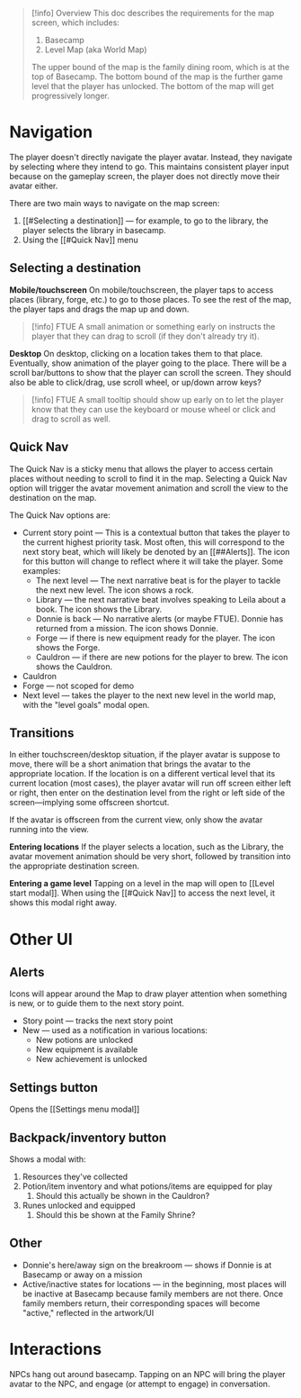 >[!info] Overview
> This doc describes the requirements for the map screen, which includes:
> 1. Basecamp
> 2. Level Map (aka World Map)
> 
> The upper bound of the map is the family dining room, which is at the top of Basecamp. The bottom bound of the map is the further game level that the player has unlocked. The bottom of the map will get progressively longer.

# Navigation

The player doesn't directly navigate the player avatar. Instead, they navigate by selecting where they intend to go. This maintains consistent player input because on the gameplay screen, the player does not directly move their avatar either.

There are two main ways to navigate on the map screen:
1. [[#Selecting a destination]] — for example, to go to the library, the player selects the library in basecamp.
2. Using the [[#Quick Nav]] menu

## Selecting a destination
**Mobile/touchscreen**
On mobile/touchscreen, the player taps to access places (library, forge, etc.) to go to those places. To see the rest of the map, the player taps and drags the map up and down.

>[!info] FTUE
> A small animation or something early on instructs the player that they can drag to scroll (if they don't already try it).

**Desktop**
On desktop, clicking on a location takes them to that place. Eventually, show animation of the player going to the place. There will be a scroll bar/buttons to show that the player can scroll the screen. They should also be able to click/drag, use scroll wheel, or up/down arrow keys?

>[!info] FTUE
> A small tooltip should show up early on to let the player know that they can use the keyboard or mouse wheel or click and drag to scroll as well.

## Quick Nav
The Quick Nav is a sticky menu that allows the player to access certain places without needing to scroll to find it in the map. Selecting a Quick Nav option will trigger the avatar movement animation and scroll the view to the destination on the map.

The Quick Nav options are:
- Current story point — This is a contextual button that takes the player to the current highest priority task. Most often, this will correspond to the next story beat, which will likely be denoted by an [[##Alerts]]. The icon for this button will change to reflect where it will take the player. Some examples:
	- The next level — The next narrative beat is for the player to tackle the next new level. The icon shows a rock.
	- Library — the next narrative beat involves speaking to Leila about a book. The icon shows the Library.
	- Donnie is back — No narrative alerts (or maybe FTUE). Donnie has returned from a mission. The icon shows Donnie.
	- Forge — if there is new equipment ready for the player. The icon shows the Forge.
	- Cauldron — if there are new potions for the player to brew. The icon shows the Cauldron.
- Cauldron
- Forge — not scoped for demo
- Next level — takes the player to the next new level in the world map, with the "level goals" modal open.

## Transitions
In either touchscreen/desktop situation, if the player avatar is suppose to move, there will be a short animation that brings the avatar to the appropriate location. If the location is on a different vertical level that its current location (most cases), the player avatar will run off screen either left or right, then enter on the destination level from the right or left side of the screen—implying some offscreen shortcut.

If the avatar is offscreen from the current view, only show the avatar running into the view.

**Entering locations**
If the player selects a location, such as the Library, the avatar movement animation should be very short, followed by transition into the appropriate destination screen.

**Entering a game level**
Tapping on a level in the map will open to [[Level start modal]]. When using the [[#Quick Nav]] to access the next level, it shows this modal right away.

# Other UI
## Alerts
Icons will appear around the Map to draw player attention when something is new, or to guide them to the next story point.
- Story point — tracks the next story point
- New — used as a notification in various locations:
	- New potions are unlocked
	- New equipment is available
	- New achievement is unlocked
## Settings button
Opens the [[Settings menu modal]]
## Backpack/inventory button
Shows a modal with:
1. Resources they've collected
2. Potion/item inventory and what potions/items are equipped for play
	1. Should this actually be shown in the Cauldron?
3. Runes unlocked and equipped
	1. Should this be shown at the Family Shrine?

## Other
- Donnie's here/away sign on the breakroom — shows if Donnie is at Basecamp or away on a mission
- Active/inactive states for locations — in the beginning, most places will be inactive at Basecamp because family members are not there. Once family members return, their corresponding spaces will become "active," reflected in the artwork/UI

# Interactions
NPCs hang out around basecamp. Tapping on an NPC will bring the player avatar to the NPC, and engage (or attempt to engage) in conversation.